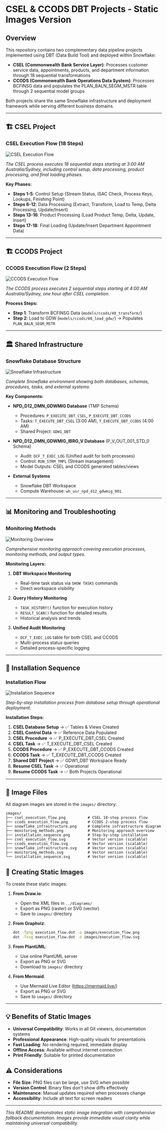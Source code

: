 # CSEL & CCODS DBT Projects - Static Images Version

## Overview

This repository contains two complementary data pipeline projects implemented using DBT (Data Build Tool) and deployed within Snowflake:

- **CSEL (Commonwealth Bank Service Layer)**: Processes customer service data, appointments, products, and department information through 18 sequential transformations
- **CCODS (Commonwealth Bank Operations Data System)**: Processes BCFINSG data and populates the PLAN_BALN_SEGM_MSTR table through 2 sequential model groups

Both projects share the same Snowflake infrastructure and deployment framework while serving different business domains.

---

## 🏗️ **CSEL Project**

### CSEL Execution Flow (18 Steps)

![CSEL Execution Flow](images/csel_execution_flow.png)

*The CSEL process executes 18 sequential steps starting at 3:00 AM Australia/Sydney, including control setup, data processing, product processing, and final loading phases.*

**Key Phases:**
- **Steps 1-5**: Control Setup (Stream Status, ISAC Check, Process Keys, Lookups, Finishing Point)
- **Steps 6-12**: Data Processing (Extract, Transform, Load to Temp, Delta Processing, Update/Insert)
- **Steps 13-16**: Product Processing (Load Product Temp, Delta, Update, Insert)
- **Steps 17-18**: Final Loading (Update/Insert Department Appointment Data)

---

## 🏗️ **CCODS Project**

### CCODS Execution Flow (2 Steps)

![CCODS Execution Flow](images/ccods_execution_flow.png)

*The CCODS process executes 2 sequential steps starting at 4:00 AM Australia/Sydney, one hour after CSEL completion.*

**Process Steps:**
- **Step 1**: Transform BCFINSG Data (`models/ccods/40_transform/`)
- **Step 2**: Load to GDW (`models/ccods/60_load_gdw/`) → Populates `PLAN_BALN_SEGM_MSTR`

---

## 🏛️ **Shared Infrastructure**

### Snowflake Database Structure

![Snowflake Infrastructure](images/snowflake_infrastructure.png)

*Complete Snowflake environment showing both databases, schemas, procedures, tasks, and external systems.*

**Key Components:**
- **NPD_D12_DMN_GDWMIG Database** (TMP Schema)
  - Procedures: `P_EXECUTE_DBT_CSEL`, `P_EXECUTE_DBT_CCODS`
  - Tasks: `T_EXECUTE_DBT_CSEL` (3:00 AM), `T_EXECUTE_DBT_CCODS` (4:00 AM)
  - Shared Project: `GDW1_DBT`

- **NPD_D12_DMN_GDWMIG_IBRG_V Database** (P_V_OUT_001_STD_0 Schema)
  - Audit: `DCF_T_EXEC_LOG` (Unified audit for both processes)
  - Control: `RUN_STRM_TMPL` (Stream management)
  - Model Outputs: CSEL and CCODS generated tables/views

- **External Systems**
  - Snowflake DBT Workspace
  - Compute Warehouse: `wh_usr_npd_d12_gdwmig_001`

---

## 📊 **Monitoring and Troubleshooting**

### Monitoring Methods

![Monitoring Overview](images/monitoring_methods.png)

*Comprehensive monitoring approach covering execution processes, monitoring methods, and output types.*

**Monitoring Layers:**

1. **DBT Workspace Monitoring**
   - Real-time task status via `SHOW TASKS` commands
   - Direct workspace visibility

2. **Query History Monitoring**
   - `TASK_HISTORY()` function for execution history
   - `RESULT_SCAN()` function for detailed results
   - Historical analysis and trends

3. **Unified Audit Monitoring**
   - `DCF_T_EXEC_LOG` table for both CSEL and CCODS
   - Multi-process status queries
   - Detailed process-specific logging

---

## 🔧 **Installation Sequence**

### Installation Flow

![Installation Sequence](images/installation_sequence.png)

*Step-by-step installation process from database setup through operational deployment.*

**Installation Steps:**

1. **CSEL Database Setup** → ✅ Tables & Views Created
2. **CSEL Control Data** → ✅ Reference Data Populated  
3. **CSEL Procedure** → ✅ P_EXECUTE_DBT_CSEL Created
4. **CSEL Task** → ✅ T_EXECUTE_DBT_CSEL Created
5. **CCODS Procedure** → ✅ P_EXECUTE_DBT_CCODS Created
6. **CCODS Task** → ✅ T_EXECUTE_DBT_CCODS Created
7. **Shared DBT Project** → ✅ GDW1_DBT Workspace Ready
8. **Resume CSEL Task** → ✅ Operational
9. **Resume CCODS Task** → ✅ Both Projects Operational

---

## 📁 **Image Files**

All diagram images are stored in the `images/` directory:

```
images/
├── csel_execution_flow.png          # CSEL 18-step process flow
├── ccods_execution_flow.png         # CCODS 2-step process flow  
├── snowflake_infrastructure.png     # Complete infrastructure diagram
├── monitoring_methods.png           # Monitoring approach overview
├── installation_sequence.png        # Step-by-step installation
├── csel_execution_flow.svg          # Vector version (scalable)
├── ccods_execution_flow.svg         # Vector version (scalable)
├── snowflake_infrastructure.svg     # Vector version (scalable)
├── monitoring_methods.svg           # Vector version (scalable)
└── installation_sequence.svg        # Vector version (scalable)
```

## 🎨 **Creating Static Images**

To create these static images:

1. **From Draw.io**: 
   - Open the XML files in `../diagrams/`
   - Export as PNG (raster) or SVG (vector)
   - Save to `images/` directory

2. **From Graphviz**:
   ```bash
   dot -Tpng execution_flow.dot -o images/execution_flow.png
   dot -Tsvg execution_flow.dot -o images/execution_flow.svg
   ```

3. **From PlantUML**:
   - Use online PlantUML server
   - Export as PNG or SVG
   - Download to `images/` directory

4. **From Mermaid**:
   - Use Mermaid Live Editor (https://mermaid.live/)
   - Export as PNG or SVG
   - Save to `images/` directory

---

## 💡 **Benefits of Static Images**

- **Universal Compatibility**: Works in all Git viewers, documentation systems
- **Professional Appearance**: High-quality visuals for presentations
- **Fast Loading**: No rendering required, immediate display
- **Offline Access**: Available without internet connection
- **Print Friendly**: Suitable for printed documentation

## ⚠️ **Considerations**

- **File Size**: PNG files can be large, use SVG when possible
- **Version Control**: Binary files don't show diffs effectively
- **Maintenance**: Manual updates required when processes change
- **Accessibility**: Include alt text for screen readers

---

*This README demonstrates static image integration with comprehensive fallback documentation. Images provide immediate visual clarity while maintaining universal compatibility.* 